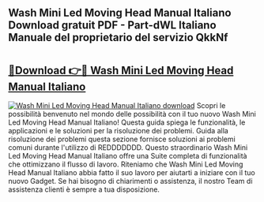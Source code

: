 ## Wash Mini Led Moving Head Manual Italiano Download gratuit PDF - Part-dWL Italiano Manuale del proprietario del servizio QkkNf

# <h2><a href="http://dfch1j8.blite.top/?on=Wash+Mini+Led+Moving+Head+Manual+Italiano">🔗Download 👉🔴 Wash Mini Led Moving Head Manual Italiano</a></h2>

[![Wash Mini Led Moving Head Manual Italiano download](https://i.imgur.com/lujVjoI.png)](http://dfch1j8.blite.top/?on=Wash+Mini+Led+Moving+Head+Manual+Italiano)
Scopri le possibilità benvenuto nel mondo delle possibilità con il tuo nuovo Wash Mini Led Moving Head Manual Italiano! Questa guida spiega le funzionalità, le applicazioni e le soluzioni per la risoluzione dei problemi. Guida alla risoluzione dei problemi questa sezione fornisce soluzioni ai problemi comuni durante l'utilizzo di REDDDDDDD. Questo straordinario Wash Mini Led Moving Head Manual Italiano offre una Suite completa di funzionalità che ottimizzano il flusso di lavoro. Riteniamo che Wash Mini Led Moving Head Manual Italiano abbia fatto il suo lavoro per aiutarti a iniziare con il tuo nuovo Gadget. Se hai bisogno di chiarimenti o assistenza, il nostro Team di assistenza clienti è sempre a tua disposizione.
